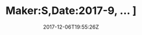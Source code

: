 ---
title: 'Maker:S,Date:2017-9, ... ]'
draft: false
path: 05-the-caribbiean/MVIMG_20171206_195526.jpg
description: ''
date: 2017-12-06T19:55:26Z
location: [14.093727777777778, -60.96245555555556]
size: 4032x3024
catergory: the-caribbiean
--- 